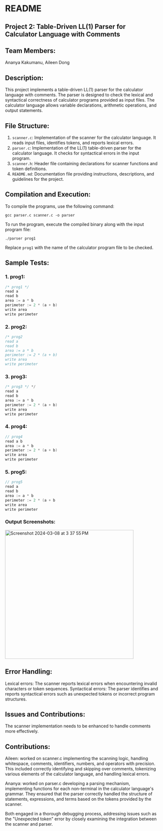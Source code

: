# README

## Project 2: Table-Driven LL(1) Parser for Calculator Language with Comments

## Team Members:

Ananya Kakumanu, Aileen Dong

## Description:

This project implements a table-driven LL(1) parser for the calculator language with comments. The parser is designed to check the lexical and syntactical correctness of calculator programs provided as input files. The calculator language allows variable declarations, arithmetic operations, and output statements.

## File Structure:

1. `scanner.c`: Implementation of the scanner for the calculator language. It reads input files, identifies tokens, and reports lexical errors.
2. `parser.c`: Implementation of the LL(1) table-driven parser for the calculator language. It checks for syntactical errors in the input program.
3. `scanner.h`: Header file containing declarations for scanner functions and token definitions.
4. `README.md`: Documentation file providing instructions, descriptions, and guidelines for the project.

## Compilation and Execution:

To compile the programs, use the following command:

```
gcc parser.c scanner.c -o parser
```

To run the program, execute the compiled binary along with the input program file:

```
./parser prog1
```

Replace `prog1` with the name of the calculator program file to be checked.

## Sample Tests:

### 1. prog1:

```c
/* prog1 */
read a
read b
area := a * b
perimeter := 2 * (a + b)
write area
write perimeter
```

### 2. prog2:

```c
/* prog2
read a
read b
area := a * b
perimeter := 2 * (a + b)
write area
write perimeter
```

### 3. prog3:

```c
/* prog3 */ */
read a
read b
area := a * b
perimeter := 2 * (a + b)
write area
write perimeter
```

### 4. prog4:

```c
// prog4
read a b
area := a * b
perimeter := 2 * (a + b)
write area
write perimeter
```

### 5. prog5:

```c
// prog5
read a
read b
area := a * b
perimeter := 2 * (a + b
write area
write perimeter
```

### Output Screenshots:

<img width="422" alt="Screenshot 2024-03-08 at 3 37 55 PM" src="https://github.com/AileenDon/521_proj2/assets/120889846/2ec9e848-abb7-4c73-a2ad-c24086a40d62">

## Error Handling:

Lexical errors: The scanner reports lexical errors when encountering invalid characters or token sequences.
Syntactical errors: The parser identifies and reports syntactical errors such as unexpected tokens or incorrect program structures.

## Issues and Contributions:

The scanner implementation needs to be enhanced to handle comments more effectively.

## Contributions:

Aileen: worked on scanner.c implementing the scanning logic, handling whitespace, comments, identifiers, numbers, and operators with precision. This included correctly identifying and skipping over comments, tokenizing various elements of the calculator language, and handling lexical errors.

Ananya: worked on parser.c developing a parsing mechanism, implementing functions for each non-terminal in the calculator language's grammar. They ensured that the parser correctly handled the structure of statements, expressions, and terms based on the tokens provided by the scanner.

Both engaged in a thorough debugging process, addressing issues such as the "Unexpected token" error by closely examining the integration between the scanner and parser.
